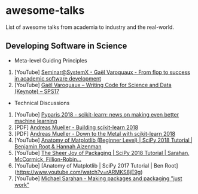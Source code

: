 # awesome-talks
List of awesome talks from academia to industry and the real-world.


## Developing Software in Science

* Meta-level Guiding Principles

1. [YouTube] [Seminar@SystemX - Gaël Varoquaux - From flop to success in academic software development](https://www.youtube.com/watch?v=r7sFVb5RrK0)
2. [YouTube] [Gaël Varoquaux – Writing Code for Science and Data (Keynote) – SPS17](https://www.youtube.com/watch?v=AaqsGRKdoQ0)

* Technical Discussions

1. [YouTube] [Pyparis 2018 - scikit-learn: news on making even better machine learning](https://www.youtube.com/watch?v=7GqeaEi7Kbc)
2. [PDF] [Andreas Mueller - Building scikit-learn 2018](https://github.com/amueller/talks_odt/blob/master/2018/building_scikit_learn.pdf)
3. [PDF] [Andreas Mueller - Down to the Metal with scikit-learn 2018](https://github.com/amueller/talks_odt/blob/master/2018/scikit-learn-metal.pdf)
4. [YouTube] [Anatomy of Matplotlib (Beginner Level) | SciPy 2018 Tutorial | Benjamin Root & Hannah Aizenman](https://www.youtube.com/watch?v=6gdNUDs6QPc)
5. [YouTube] [The Sheer Joy of Packaging | SciPy 2018 Tutorial | Sarahan, McCormick, Fillion-Robin...](https://www.youtube.com/watch?v=xiI1i525ljE)
6. [YouTube] [Anatomy of Matplotlib | SciPy 2017 Tutorial | Ben Root] (https://www.youtube.com/watch?v=rARMKS8jE9g)
7. [YouTube] [Michael Sarahan - Making packages and packaging "just work"](https://www.youtube.com/watch?v=Kamld5Z-xx0)

